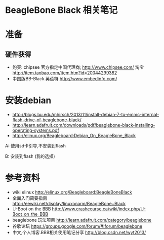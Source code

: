 # BeagleBone Black 相关笔记

# 准备
##  硬件获得
* 购买: chipsee 官方指定中国代理商;  http://www.chipsee.com/  淘宝 http://item.taobao.com/item.htm?id=20044299382
* 中国版BB-Black 英蓓特 http://www.embedinfo.com/

# 安装debian

* http://blogs.bu.edu/mhirsch/2013/11/install-debian-7-to-emmc-internal-flash-drive-of-beaglebone-black/
* http://learn.adafruit.com/downloads/pdf/beaglebone-black-installing-operating-systems.pdf
* http://elinux.org/Beagleboard:Debian_On_BeagleBone_Black

A: 使用sd卡引导,不安装到flash

B: 安装到flash (我的选择)


# 参考资料
* wiki elinux http://elinux.org/Beagleboard:BeagleBoneBlack
* 全面入门简要指南 http://eewiki.net/display/linuxonarm/BeagleBone+Black
* U-Boot on the BBB http://www.crashcourse.ca/wiki/index.php/U-Boot_on_the_BBB
* beaglebone 玩法项目 http://learn.adafruit.com/category/beaglebone
* 谷歌论坛 https://groups.google.com/forum/#!forum/beaglebone
* 中文,个人博客.BBB相关使用笔记分享 http://blog.csdn.net/wyt2013/
